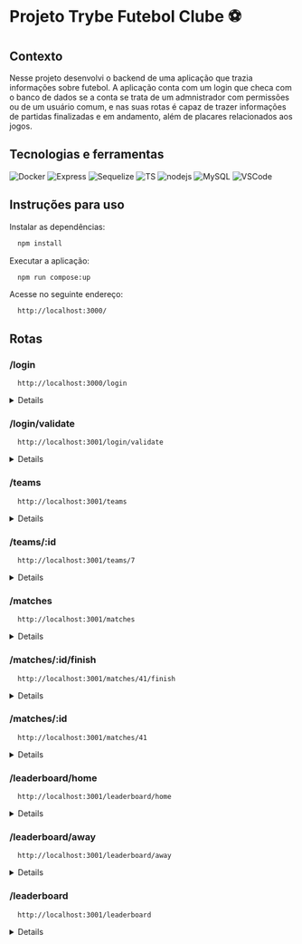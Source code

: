 # Projeto Trybe Futebol Clube :soccer:

## Contexto

Nesse projeto desenvolvi o backend de uma aplicação que trazia informações sobre futebol. A aplicação conta com um login que checa com o banco de dados se a conta se trata de um admnistrador com permissões ou de um usuário comum, e nas suas rotas é capaz de trazer informações de partidas finalizadas e em andamento, além de placares relacionados aos jogos.

## Tecnologias e ferramentas

![Docker](https://img.shields.io/badge/Docker-2CA5E0?style=for-the-badge&logo=docker&logoColor=white)
![Express](	https://img.shields.io/badge/Express.js-000000?style=for-the-badge&logo=express&logoColor=white)
![Sequelize](https://img.shields.io/badge/Sequelize-52B0E7?style=for-the-badge&logo=Sequelize&logoColor=white)
![TS](https://img.shields.io/badge/TypeScript-007ACC?style=for-the-badge&logo=typescript&logoColor=white)
![nodejs](https://img.shields.io/badge/Node.js-339933?style=for-the-badge&logo=nodedotjs&logoColor=white)
![MySQL](https://img.shields.io/badge/MySQL-005C84?style=for-the-badge&logo=mysql&logoColor=white)
![VSCode](https://img.shields.io/badge/VSCode-0078D4?style=for-the-badge&logo=visual%20studio%20code&logoColor=white)

## Instruções para uso

Instalar as dependências:

```bash
  npm install
```

Executar a aplicação:

```bash
  npm run compose:up 
```

Acesse no seguinte endereço:

```
  http://localhost:3000/
```

## Rotas

### /login

```
  http://localhost:3000/login
```

<details>

  A rota login é do tipo POST e deve receber um corpo com o seguinte formato:
  
  ```json
  {
    "email": "string",
    "password": "string"
  }
  ```
  
  A rota utiliza a bliblioteca `bcryptjs` para autenticar a senha com o banco de dados, e em caso de sucesso, retorna um token da biblioteca `jsonwebtoken` para permitir o acesso do ususário.

</details>

### /login/validate

```
  http://localhost:3001/login/validate
```

<details>

  A rota GET é consumida pelo frontend para checar as permissões que o usuário tem baseadas em sua função. Ela deverá enviar uma resposta nesse formato:
  
  ```json
  { "role": "admin" }
  ```
  
</details>

### /teams

```
  http://localhost:3001/teams
```

<details>

  A rota GET retorna os nomes e ids e todos os times no seguinte formato:
  
  ```json
  [
  {
    "id": 1,
    "teamName": "Avaí/Kindermann"
  },
  {
    "id": 2,
    "teamName": "Bahia"
  },
  {
    "id": 3,
    "teamName": "Botafogo"
  },
  ...
]
  ```
  
</details>

### /teams/:id

```
  http://localhost:3001/teams/7
```

<details>

  A rota GET retorna o nome e id de um time específico no seguinte formato:
  
  ```json
  {
    "id": 7,
    "teamName": "Flamengo"
  }
  ```
  
</details>

### /matches

```
  http://localhost:3001/matches
```

<details>

  A rota GET retorna as partidas nesse formato:
  
  ```json
  [
    {
      "id": 1,
      "homeTeam": 16,
      "homeTeamGoals": 1,
      "awayTeam": 8,
      "awayTeamGoals": 1,
      "inProgress": false,
      "teamHome": {
        "teamName": "São Paulo"
      },
      "teamAway": {
        "teamName": "Grêmio"
      }
    },
    ...
    {
      "id": 41,
      "homeTeam": 16,
      "homeTeamGoals": 2,
      "awayTeam": 9,
      "awayTeamGoals": 0,
      "inProgress": true,
      "teamHome": {
        "teamName": "São Paulo"
      },
      "teamAway": {
        "teamName": "Internacional"
      }
    }
  ]
  ```
  
</details>

### /matches/:id/finish

```
  http://localhost:3001/matches/41/finish
```

<details>

  A rota PATCH possibilita alterar o status inProgress para finalizar uma partida. Ela traz a seguinte resposta: 
  
  ```json
    { "message": "Finished" }
  ```
  
</details>

### /matches/:id

```
  http://localhost:3001/matches/41
```

<details>

  A rota PATCH possibilita alterar os gols dos times da partida. Deve receber um corpo no seguinte formato: 
  
  ```json
    {
      "homeTeamGoals": 3,
      "awayTeamGoals": 1
    }
  ```
  
</details>

### /leaderboard/home

```
  http://localhost:3001/leaderboard/home
```

<details>

  A rota GET traz o placar dos times mandantes: 
  
  ```json
    [
      {
        "name": "Santos",
        "totalPoints": 9,
        "totalGames": 3,
        "totalVictories": 3,
        "totalDraws": 0,
        "totalLosses": 0,
        "goalsFavor": 9,
        "goalsOwn": 3,
        "goalsBalance": 6,
        "efficiency": "100.00"
      },
      {
        "name": "Palmeiras",
        "totalPoints": 7,
        "totalGames": 3,
        "totalVictories": 2,
        "totalDraws": 1,
        "totalLosses": 0,
        "goalsFavor": 10,
        "goalsOwn": 5,
        "goalsBalance": 5,
        "efficiency": "77.78"
      },
      ...
      {
        "name": "Bahia",
        "totalPoints": 0,
        "totalGames": 3,
        "totalVictories": 0,
        "totalDraws": 0,
        "totalLosses": 3,
        "goalsFavor": 0,
        "goalsOwn": 4,
        "goalsBalance": -4,
        "efficiency": "0.00"
      }
    ]
  ```
  
</details>

### /leaderboard/away

```
  http://localhost:3001/leaderboard/away
```

<details>

  A rota GET traz o placar dos times visitantes: 
  
  ```json
    [
      {
        "name": "Palmeiras",
        "totalPoints": 6,
        "totalGames": 2,
        "totalVictories": 2,
        "totalDraws": 0,
        "totalLosses": 0,
        "goalsFavor": 7,
        "goalsOwn": 0,
        "goalsBalance": 7,
        "efficiency": "100.00"
      },
      {
        "name": "Corinthians",
        "totalPoints": 6,
        "totalGames": 3,
        "totalVictories": 2,
        "totalDraws": 0,
        "totalLosses": 1,
        "goalsFavor": 6,
        "goalsOwn": 2,
        "goalsBalance": 4,
        "efficiency": "66.67"
      },
      ...
      {
        "name": "Napoli-SC",
        "totalPoints": 0,
        "totalGames": 3,
        "totalVictories": 0,
        "totalDraws": 0,
        "totalLosses": 3,
        "goalsFavor": 1,
        "goalsOwn": 10,
        "goalsBalance": -9,
        "efficiency": "0.00"
      }
    ]
  ```
  
</details>

### /leaderboard

```
  http://localhost:3001/leaderboard
```

<details>

  A rota GET traz o placar geral: 
  
  ```json
    [
      {
        "name": "Palmeiras",
        "totalPoints": 13,
        "totalGames": 5,
        "totalVictories": 4,
        "totalDraws": 1,
        "totalLosses": 0,
        "goalsFavor": 17,
        "goalsOwn": 5,
        "goalsBalance": 12,
        "efficiency": "86.67"
      },
      {
        "name": "Corinthians",
        "totalPoints": 12,
        "totalGames": 5,
        "totalVictories": 4,
        "totalDraws": 0,
        "totalLosses": 1,
        "goalsFavor": 12,
        "goalsOwn": 3,
        "goalsBalance": 9,
        "efficiency": "80.00"
      },
      ...
      {
        "name": "Napoli-SC",
        "totalPoints": 2,
        "totalGames": 5,
        "totalVictories": 0,
        "totalDraws": 2,
        "totalLosses": 3,
        "goalsFavor": 3,
        "goalsOwn": 12,
        "goalsBalance": -9,
        "efficiency": "13.33"
      }
    ]
  ```
  
</details>
